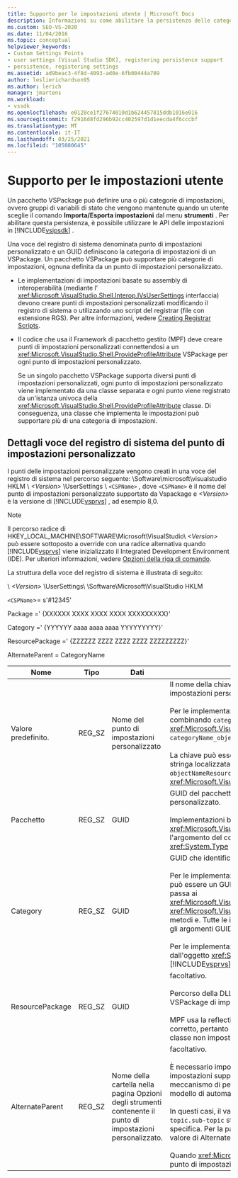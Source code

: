 ```yaml
---
title: Supporto per le impostazioni utente | Microsoft Docs
description: Informazioni su come abilitare la persistenza delle categorie di impostazioni usando le API delle impostazioni in Visual Studio SDK.
ms.custom: SEO-VS-2020
ms.date: 11/04/2016
ms.topic: conceptual
helpviewer_keywords:
- Custom Settings Points
- user settings [Visual Studio SDK], registering persistence support
- persistence, registering settings
ms.assetid: ad9beac3-4f8d-4093-ad0e-6fb00444a709
author: leslierichardson95
ms.author: lerich
manager: jmartens
ms.workload:
- vssdk
ms.openlocfilehash: e0128ce1f27674010d1b624457815ddb1016e016
ms.sourcegitcommit: f2916d8fd296b92cc402597d1d1eecda4f6cccbf
ms.translationtype: MT
ms.contentlocale: it-IT
ms.lasthandoff: 03/25/2021
ms.locfileid: "105080645"
---
```

# <a name="support-for-user-settings"></a>Supporto per le impostazioni utente
Un pacchetto VSPackage può definire una o più categorie di impostazioni, ovvero gruppi di variabili di stato che vengono mantenute quando un utente sceglie il comando **Importa/Esporta impostazioni** dal menu **strumenti** . Per abilitare questa persistenza, è possibile utilizzare le API delle impostazioni in [!INCLUDE[vsipsdk](../../extensibility/includes/vsipsdk_md.md)] .

 Una voce del registro di sistema denominata punto di impostazioni personalizzato e un GUID definiscono la categoria di impostazioni di un VSPackage. Un pacchetto VSPackage può supportare più categorie di impostazioni, ognuna definita da un punto di impostazioni personalizzato.

- Le implementazioni di impostazioni basate su assembly di interoperabilità (mediante l' <xref:Microsoft.VisualStudio.Shell.Interop.IVsUserSettings> interfaccia) devono creare punti di impostazioni personalizzati modificando il registro di sistema o utilizzando uno script del registrar (file con estensione RGS). Per altre informazioni, vedere [Creating Registrar Scripts](/cpp/atl/creating-registrar-scripts).

- Il codice che usa il Framework di pacchetto gestito (MPF) deve creare punti di impostazioni personalizzati connettendosi a un <xref:Microsoft.VisualStudio.Shell.ProvideProfileAttribute> VSPackage per ogni punto di impostazioni personalizzato.

     Se un singolo pacchetto VSPackage supporta diversi punti di impostazioni personalizzati, ogni punto di impostazioni personalizzato viene implementato da una classe separata e ogni punto viene registrato da un'istanza univoca della <xref:Microsoft.VisualStudio.Shell.ProvideProfileAttribute> classe. Di conseguenza, una classe che implementa le impostazioni può supportare più di una categoria di impostazioni.

## <a name="custom-settings-point-registry-entry-details"></a>Dettagli voce del registro di sistema del punto di impostazioni personalizzato
 I punti delle impostazioni personalizzate vengono creati in una voce del registro di sistema nel percorso seguente: \Software\microsoft\visualstudio HKLM \\ *\<Version>* \UserSettings \\ `<CSPName>` , dove `<CSPName>` è il nome del punto di impostazioni personalizzato supportato da Vspackage e *\<Version>* è la versione di [!INCLUDE[vsprvs](../../code-quality/includes/vsprvs_md.md)] , ad esempio 8,0.

> [!NOTE]
> Il percorso radice di HKEY_LOCAL_MACHINE\SOFTWARE\Microsoft\VisualStudio\\ *\<Version>* può essere sottoposto a override con una radice alternativa quando [!INCLUDE[vsprvs](../../code-quality/includes/vsprvs_md.md)] viene inizializzato il Integrated Development Environment (IDE). Per ulteriori informazioni, vedere [Opzioni della riga di comando](../../extensibility/command-line-switches-visual-studio-sdk.md).

 La struttura della voce del registro di sistema è illustrata di seguito:

 \\ *\<Version>* \UserSettings\ \Software\Microsoft\VisualStudio HKLM

 `<CSPName`>= s'#12345'

 Package =' {XXXXXX XXXX XXXX XXXX XXXXXXXXX}'

 Category =' {YYYYYY aaaa aaaa aaaa YYYYYYYYY}'

 ResourcePackage =' {ZZZZZZ ZZZZ ZZZZ ZZZZ ZZZZZZZZZ}'

 AlternateParent = CategoryName

| Nome | Tipo | Dati | Descrizione |
|-----------------|--------| - | - |
| Valore predefinito. | REG_SZ | Nome del punto di impostazioni personalizzato | Il nome della chiave, `<CSPName`>, è il nome non localizzato del punto di impostazioni personalizzato.<br /><br /> Per le implementazioni basate su MPF, il nome della chiave viene ottenuto combinando `categoryName` gli `objectName` argomenti e del <xref:Microsoft.VisualStudio.Shell.ProvideProfileAttribute> costruttore in `categoryName_objectName` .<br /><br /> La chiave può essere vuota oppure può contenere l'ID di riferimento per la stringa localizzata in una DLL satellite. Questo valore viene ottenuto dall' `objectNameResourceID` argomento al <xref:Microsoft.VisualStudio.Shell.ProvideProfileAttribute> costruttore. |
| Pacchetto | REG_SZ | GUID | GUID del pacchetto VSPackage che implementa il punto di impostazioni personalizzato.<br /><br /> Implementazioni basate su MPF mediante la <xref:Microsoft.VisualStudio.Shell.ProvideProfileAttribute> classe, utilizzare l'argomento del costruttore `objectType` contenente i pacchetti VSPackage <xref:System.Type> e reflection per ottenere questo valore. |
| Category | REG_SZ | GUID | GUID che identifica la categoria di impostazioni.<br /><br /> Per le implementazioni basate su assembly di interoperabilità, questo valore può essere un GUID scelto arbitrariamente, che l' [!INCLUDE[vsprvs](../../code-quality/includes/vsprvs_md.md)] IDE passa ai <xref:Microsoft.VisualStudio.Shell.Interop.IVsUserSettings.ExportSettings%2A> <xref:Microsoft.VisualStudio.Shell.Interop.IVsUserSettings.ImportSettings%2A> metodi e. Tutte le implementazioni di questi due metodi devono verificarne gli argomenti GUID.<br /><br /> Per le implementazioni basate su MPF, questo GUID viene ottenuto dall'oggetto <xref:System.Type> della classe che implementa il [!INCLUDE[vsprvs](../../code-quality/includes/vsprvs_md.md)] meccanismo delle impostazioni. |
| ResourcePackage | REG_SZ | GUID | facoltativo.<br /><br /> Percorso della DLL satellite contenente le stringhe localizzate se il pacchetto VSPackage di implementazione non le fornisce.<br /><br /> MPF usa la reflection per ottenere il pacchetto VSPackage di risorse corretto, pertanto la <xref:Microsoft.VisualStudio.Shell.ProvideProfileAttribute> classe non imposta questo argomento. |
| AlternateParent | REG_SZ | Nome della cartella nella pagina Opzioni degli strumenti contenente il punto di impostazioni personalizzato. | facoltativo.<br /><br /> È necessario impostare questo valore solo se un'implementazione di impostazioni supporta le pagine **Opzioni degli strumenti** che usano il meccanismo di persistenza in [!INCLUDE[vsipsdk](../../extensibility/includes/vsipsdk_md.md)] anziché il meccanismo nel modello di automazione per salvare lo stato.<br /><br /> In questi casi, il valore della chiave AlternateParent è la `topic` sezione della `topic.sub-topic` stringa usata per identificare la pagina **ToolsOptions** specifica. Per la pagina **ToolsOptions** , ad esempio, `"TextEditor.Basic"` il valore di AlternateParent sarà `"TextEditor"` .<br /><br /> Quando <xref:Microsoft.VisualStudio.Shell.ProvideProfileAttribute> genera il punto di impostazioni personalizzato, corrisponde al nome della categoria. |
